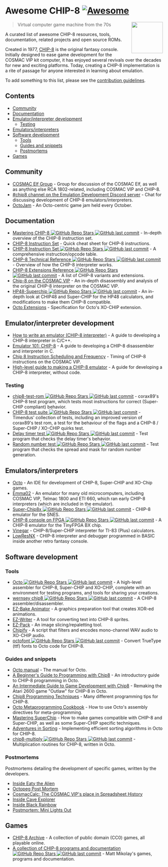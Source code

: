 # Awesome CHIP-8 [![Awesome](https://awesome.re/badge-flat.svg)](https://awesome.re)

[<img src="https://github.com/tobiasvl/awesome-chip-8/raw/main/c8.png" align="right" width="100">](https://chip-8.github.io)

> Virtual computer game machine from the 70s 

A curated list of awesome CHIP-8 resources, tools, documentation, related projects and open source ROMs.

Created in 1977, [CHIP-8](https://en.wikipedia.org/wiki/CHIP-8) is the original fantasy console. Initially designed to ease game development for the COSMAC VIP kit computer, it has enjoyed several revivals over the decades for new and exciting platforms. Today, creating a CHIP-8 implementation is a rite of passage for anyone interested in learning about emulation.

To add something to this list, please see the [contribution guidelines](CONTRIBUTING.md).

## Contents

* [Community](#community)
* [Documentation](#documentation)
* [Emulator/interpreter development](#emulatorinterpreter-development)
  * [Testing](#testing)
* [Emulators/interpreters](#emulatorsinterpreters)
* [Software development](#software-development)
  * [Tools](#tools)
  * [Guides and snippets](#guides-and-snippets)
  * [Postmortems](#postmortems)
* [Games](#games)

## Community

* [COSMAC Elf Group](https://groups.io/g/cosmacelf) - Group for discussion of the COSMAC Elf, as well as anything else RCA 1802-related, including COSMAC VIP and CHIP-8.
* [#chip8 channel on the Emulation Development Discord server](https://discordapp.com/invite/Gf7cP3w) - Chat for discussing development of CHIP-8 emulators/interpreters.
* [OctoJam](http://octojam.com/) - An Octo-centric game jam held every October.

## Documentation

* [Mastering CHIP-8 ![GitHub Repo Stars](https://img.shields.io/github/stars/mattmikolay/chip-8) ![GitHub last commit](https://img.shields.io/github/last-commit/mattmikolay/chip-8)](https://github.com/mattmikolay/chip-8/wiki/Mastering-CHIP%E2%80%908) - In-depth overview of the CHIP-8 instruction set.
* [CHIP-8 Instruction Set](http://johnearnest.github.io/Octo/docs/chip8ref.pdf) - Quick cheat sheet for CHIP-8 instructions.
* [CHIP-8 Instruction Set ![GitHub Repo Stars](https://img.shields.io/github/stars/mattmikolay/chip-8) ![GitHub last commit](https://img.shields.io/github/last-commit/mattmikolay/chip-8)](https://github.com/mattmikolay/chip-8/wiki/CHIP%E2%80%908-Instruction-Set) - A comprehensive instruction/opcode table.
* [CHIP-8 Technical Reference ![GitHub Repo Stars](https://img.shields.io/github/stars/mattmikolay/chip-8) ![GitHub last commit](https://img.shields.io/github/last-commit/mattmikolay/chip-8)](https://github.com/mattmikolay/chip-8/wiki/CHIP%E2%80%908-Technical-Reference) - Overview of how the CHIP-8 interpreter works.
* [CHIP-8 Extensions Reference ![GitHub Repo Stars](https://img.shields.io/github/stars/mattmikolay/chip-8) ![GitHub last commit](https://img.shields.io/github/last-commit/mattmikolay/chip-8)](https://github.com/mattmikolay/chip-8/wiki/CHIP%E2%80%908-Extensions-Reference) - A list of CHIP-8 variants and extensions.
* [Chip-8 on the COSMAC VIP](https://laurencescotford.com/chip-8-on-the-cosmac-vip-index/) - An in-depth disassembly and analysis of the original CHIP-8 interpreter on the COSMAC VIP.
* [HP48-Superchip ![GitHub Repo Stars](https://img.shields.io/github/stars/Chromatophore/HP48-Superchip) ![GitHub last commit](https://img.shields.io/github/last-commit/Chromatophore/HP48-Superchip)](https://github.com/Chromatophore/HP48-Superchip) - An in-depth look at CHIP48 and Super-CHIP for the HP48 calculators, and modifications to make them CHIP-8 compatible.
* [Octo Extensions](http://johnearnest.github.io/Octo/docs/XO-ChipSpecification.html) - Specification for Octo's XO-CHIP extension.

## Emulator/interpreter development

* [How to write an emulator (CHIP-8 interpreter)](http://www.multigesture.net/articles/how-to-write-an-emulator-chip-8-interpreter/) - A guide to developing a CHIP-8 interpreter in C/C++.
* [Emulator 101: CHIP-8](http://www.emulator101.com/introduction-to-chip-8.html) - A guide to developing a CHIP-8 disassembler and interpreter in C.
* [Chip 8 Instruction Scheduling and Frequency](https://jackson-s.me/2019/07/13/Chip-8-Instruction-Scheduling-and-Frequency.html) - Timing of CHIP-8 instructions on the COSMAC VIP.
* [High-level guide to making a CHIP-8 emulator](https://tobiasvl.github.io/blog/write-a-chip-8-emulator/) - A guide for developing a CHIP-8 interpreter, without code.

### Testing

* [chip8-test-rom ![GitHub Repo Stars](https://img.shields.io/github/stars/corax89/chip8-test-rom) ![GitHub last commit](https://img.shields.io/github/last-commit/corax89/chip8-test-rom)](https://github.com/corax89/chip8-test-rom) - corax89's CHIP-8 test program, which tests most instructions for correct (Super-CHIP compliant) behavior.
* [CHIP-8 test suite ![GitHub Repo Stars](https://img.shields.io/github/stars/Timendus/chip8-test-suite) ![GitHub last commit](https://img.shields.io/github/last-commit/Timendus/chip8-test-suite)](https://github.com/Timendus/chip8-test-suite) - Timendus' collection of tests, including an improved version of corax89's test rom, a test for the behaviour of the flags and a CHIP-8 / Super-CHIP / XO-CHIP quirks test.
* [Delay timer test ![GitHub Repo Stars](https://img.shields.io/github/stars/mattmikolay/chip-8) ![GitHub last commit](https://img.shields.io/github/last-commit/mattmikolay/chip-8)](https://github.com/mattmikolay/chip-8/tree/master/delaytimer) - Test program that checks the delay timer's behavior.
* [Random number test ![GitHub Repo Stars](https://img.shields.io/github/stars/mattmikolay/chip-8) ![GitHub last commit](https://img.shields.io/github/last-commit/mattmikolay/chip-8)](https://github.com/mattmikolay/chip-8/tree/master/randomnumber) - Test program that checks the spread and mask for random number generation.

## Emulators/interpreters

* [Octo](http://johnearnest.github.io/Octo/) - An IDE for development of CHIP-8, Super-CHIP and XO-Chip games.
* [Emma02](https://www.emma02.hobby-site.com/) - An emulator for many old microcomputers, including COSMAC VIP, Telmac 1800 and ETI 660, which ran early CHIP-8 interpreters (which are included in the emulator).
* [Super-Chip8x ![GitHub Repo Stars](https://img.shields.io/github/stars/Ersanio/Super-Chip8x) ![GitHub last commit](https://img.shields.io/github/last-commit/Ersanio/Super-Chip8x)](https://github.com/Ersanio/Super-Chip8x) - CHIP-8 emulator for the SNES.
* [CHIP-8 console on FPGA ![GitHub Repo Stars](https://img.shields.io/github/stars/pwmarcz/fpga-chip8) ![GitHub last commit](https://img.shields.io/github/last-commit/pwmarcz/fpga-chip8)](https://github.com/pwmarcz/fpga-chip8) - A CHIP-8 emulator for the TinyFPGA BX chip.
* [Vinegar](http://benryves.com/bin/vinegar/) - CHIP-8/Super-CHIP interpreter for TI-83 (Plus) calculators.
* [LowResNX](https://lowresnx.inutilis.com/topic.php?id=1648) - CHIP-8 interpreter and debugger programmed in BASIC inside another retro fantasy console.

## Software development

### Tools

* [Octo ![GitHub Repo Stars](https://img.shields.io/github/stars/johnearnest/Octo) ![GitHub last commit](https://img.shields.io/github/last-commit/johnearnest/Octo)](http://github.com/johnearnest/Octo/) - A high-level assembler for CHIP-8, Super-CHIP and XO-CHIP, complete with an environment for testing programs, and tools for sharing your creations.
* [wernsey chip8 ![GitHub Repo Stars](https://img.shields.io/github/stars/wernsey/chip8) ![GitHub last commit](https://img.shields.io/github/last-commit/wernsey/chip8)](https://github.com/wernsey/chip8) - A CHIP-8 assembler/disassembler.
* [EZ-Bake Animator](http://beyondloom.com/tools/ezbake.html) - A graphics preparation tool that creates XOR-ed animations.
* [EZ-Writer](http://beyondloom.com/tools/ezwriter.html) - A tool for converting text into CHIP-8 sprites.
* [EZ-Pack](http://beyondloom.com/tools/ezpack.html) - An image slicing/repaletting tool.
* [Chipify](http://johnearnest.github.io/Octo/tools/Chipify/) - A script that filters and encodes mono-channel WAV audio to XO-CHIP audio.
* [octofont ![GitHub Repo Stars](https://img.shields.io/github/stars/jdeeny/octofont) ![GitHub last commit](https://img.shields.io/github/last-commit/jdeeny/octofont)](https://github.com/jdeeny/octofont/) - Convert TrueType (ttf) fonts to Octo code for CHIP-8.

### Guides and snippets

* [Octo manual](https://johnearnest.github.io/Octo/docs/Manual.html) - The manual for Octo.
* [A Beginner's Guide to Programming with Chip8](http://johnearnest.github.io/Octo/docs/BeginnersGuide.html) - An introductory guide to CHIP-8 programming in Octo.
* [An Intermediate Guide to Game Development with Chip8](http://johnearnest.github.io/Octo/docs/IntermediateGuide.html) - Remaking the Atari 2600 game "Outlaw" for CHIP-8 in Octo.
* [Chip8 Programming Techniques](http://johnearnest.github.io/Octo/docs/Chip8%20Programming.html) - Many different programming tips for CHIP-8.
* [Octo Metaprogramming Cookbook](http://johnearnest.github.io/Octo/docs/MetaProgramming.html) - How to use Octo's assembly directives for meta-programming.
* [Mastering SuperChip](http://johnearnest.github.io/Octo/docs/SuperChip.html) - How to make games compatible with CHIP-8 and Super-CHIP, as well as some Super-CHIP specific techniques.
* [Adventures in Sorting](https://johnearnest.github.io/Octo/docs/Sorting.html) - Implementing efficient sorting algorithms in Octo for CHIP-8.
* [chip8-multiply ![GitHub Repo Stars](https://img.shields.io/github/stars/jdeeny/chip8-multiply) ![GitHub last commit](https://img.shields.io/github/last-commit/jdeeny/chip8-multiply)](https://github.com/jdeeny/chip8-multiply) - Multiplication routines for CHIP-8, written in Octo.

### Postmortems

Postmortems detailing the development of specific games, written by the developers.

* [Inside Eaty the Alien](http://johnearnest.github.io/Octo/docs/EatyTheAlien.html)
* [Octopeg Post Mortem](http://www.awfuljams.com/octojam-ii/games/octopeg)
* [CosmacCalc: The COSMAC VIP's place in Spreadsheet History](https://abitoutofplace.wordpress.com/2015/05/02/cosmaccalc-the-cosmac-vip-s-place-in-spreadsheet-history/)
* [Inside Cave Explorer](http://johnearnest.github.io/Octo/docs/CaveExplorer.html)
* [Inside Black Rainbow](http://johnearnest.github.io/Octo/docs/BlackRainbow.html)
* [Postmortem: Mini Lights Out](https://tobiasvl.itch.io/mini-lights-out/devlog/102679/postmortem-mini-lights-out)

## Games

* [CHIP-8 Archive](https://johnearnest.github.io/chip8Archive/) - A collection of public domain (CC0) games, all playable online.
* [A collection of CHIP-8 programs and documentation ![GitHub Repo Stars](https://img.shields.io/github/stars/mattmikolay/chip-8) ![GitHub last commit](https://img.shields.io/github/last-commit/mattmikolay/chip-8)](https://github.com/mattmikolay/chip-8) - Matt Mikolay's games, programs and documentation.
